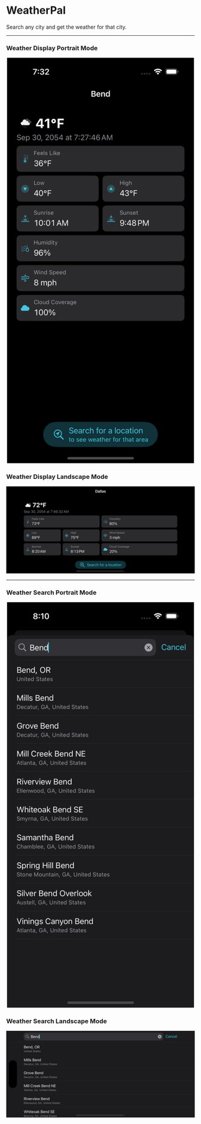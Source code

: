 # WeatherPal
Search any city and get the weather for that city.

---

### Weather Display Portrait Mode
<p align="center">
  <img src="weatherPortrait.png" alt="Image of an iPhone app in portrait mode." width="500" />
</p>

### Weather Display Landscape Mode
<p align="center">
  <img src="weatherLandscape.png" alt="Image of an iPhone app in landscape mode."/>
</p>

---

### Weather Search Portrait Mode
<p align="center">
  <img src="weatherSearchPortrait.png" alt="Image of an iPhone app in portrait mode." width="500" />
</p>

### Weather Search Landscape Mode
<p align="center">
  <img src="weatherSearchLandscape.png" alt="Image of an iPhone app in landscape mode."/>
</p>

